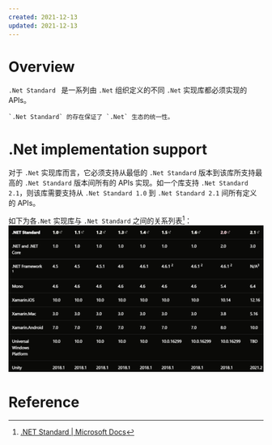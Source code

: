 ```yaml
---
created: 2021-12-13
updated: 2021-12-13
---
```

# Overview

`.Net Standard ` 是一系列由 `.Net` 组织定义的不同 `.Net` 实现库都必须实现的APIs。

```ad-tip
`.Net Standard` 的存在保证了 `.Net` 生态的统一性。
```

# .Net implementation support

对于 `.Net` 实现库而言，它必须支持从最低的 `.Net Standard` 版本到该库所支持最高的 `.Net Standard` 版本间所有的 APIs 实现。如一个库支持 `.Net Standard 2.1`，则该库需要支持从 `.Net Standard 1.0`  到 `.Net Standard 2.1` 间所有定义的 APIs。

如下为各`.Net` 实现库与 `.Net Standard` 之间的关系列表[^1]：
![](assets/Misc-.Net%20Standard%20Overview/image-20211213082543001.png)



# Reference

 [^1]:[.NET Standard | Microsoft Docs](https://docs.microsoft.com/en-us/dotnet/standard/net-standard)
